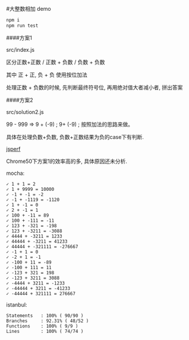 #大整数相加 demo

```bash
npm i
npm run test
```

####方案1

src/index.js

区分正数+正数 / 正数 + 负数 / 负数 + 负数  

其中 正 + 正, 负 + 负 使用按位加法

处理正数 + 负数的时候, 先判断最终符号位, 再用绝对值大者减小者, 拼出答案

####方案2

src/solution2.js

99 - 999  => 9 + (-9) ; 9+ (-9) ; 按照加法的思路来做。

具体在处理负数+负数, 负数+正数结果为负的case下有判断.



[jsperf](http://jsperf.com/bigint-zeroling) 

Chrome50下方案1的效率高的多, 具体原因还未分析.



mocha:

    ✓ 1 + 1 = 2
    ✓ 1 + 9999 = 10000
    ✓ -1 + -1 = -2
    ✓ -1 + -1119 = -1120
    ✓ 1 + -1 = 0
    ✓ 2 + -1 = 1
    ✓ 100 + -11 = 89
    ✓ 100 + -111 = -11
    ✓ 123 + -321 = -198
    ✓ 123 + -3211 = -3088
    ✓ 4444 + -3211 = 1233
    ✓ 44444 + -3211 = 41233
    ✓ 44444 + -321111 = -276667
    ✓ -1 + 1 = 0
    ✓ -2 + 1 = -1
    ✓ -100 + 11 = -89
    ✓ -100 + 111 = 11
    ✓ -123 + 321 = 198
    ✓ -123 + 3211 = 3088
    ✓ -4444 + 3211 = -1233
    ✓ -44444 + 3211 = -41233
    ✓ -44444 + 321111 = 276667



istanbul:

```
Statements   : 100% ( 90/90 )
Branches     : 92.31% ( 48/52 )
Functions    : 100% ( 9/9 )
Lines        : 100% ( 74/74 )
```